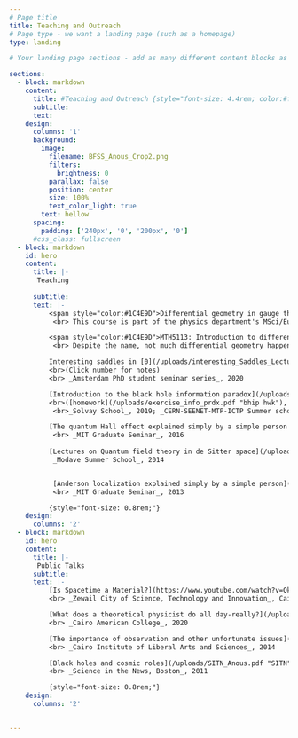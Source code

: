 ```yaml
---
# Page title
title: Teaching and Outreach
# Page type - we want a landing page (such as a homepage)
type: landing

# Your landing page sections - add as many different content blocks as you like

sections:
  - block: markdown
    content:
      title: #Teaching and Outreach {style="font-size: 4.4rem; color:#ffffff;"}
      subtitle:
      text:
    design:
      columns: '1'
      background:
        image: 
          filename: BFSS_Anous_Crop2.png
          filters:
            brightness: 0
          parallax: false
          position: center
          size: 100%
          text_color_light: true
        text: hellow
      spacing:
        padding: ['240px', '0', '200px', '0']
      #css_class: fullscreen
  - block: markdown
    id: hero
    content:
      title: |-
       Teaching 
       
      subtitle: 
      text: |- 
          <span style="color:#1C4E9D">Differential geometry in gauge theory and gravity, Semester A 2025</span>
           <br> This course is part of the physics department's MSci/Euro master's program. The course covers differential forms/exterior algebras, manifolds, fiber bundles, gauge theory, Elie Cartan's formulation of general relativity, and ends with a discussion of the bundle structure of monopoles and instantons. 

          <span style="color:#1C4E9D">MTH5113: Introduction to differential geometry, Semester B 2024</span>
           <br> Despite the name, not much differential geometry happens here. Rather, this is a vector calculus course. For actual differential geometry, you should take MTH6132: Relativity

          Interesting saddles in [0](/uploads/interesting_Saddles_Lecture1.pdf "0"), [1](/uploads/interesting_Saddles_Lecture2.pdf "1") and [2](/uploads/interesting_Saddles_Lecture3.pdf "2") dimensions
          <br>(Click number for notes)
          <br> _Amsterdam PhD student seminar series_, 2020

          [Introduction to the black hole information paradox](/uploads/info_paradox_lecture.pdf "BHIP") 
          <br>([homework](/uploads/exercise_info_prdx.pdf "bhip hwk"), [solutions](/uploads/solutions_info_prdx.pdf "bhip sols"))
           <br>_Solvay School_, 2019; _CERN-SEENET-MTP-ICTP Summer school in Thessaloniki_, 2024; _LONTI_, 2025 [videos](https://www.youtube.com/watch?v=v4axC6pJlvQ&list=PLlva4MroG-KEvFT66gZWotWgNKYJaiAFh&index=5)

          [The quantum Hall effect explained simply by a simple person (bis)](/uploads/qhe.pdf "Quantum Hall")
           <br> _MIT Graduate Seminar_, 2016
           
          [Lectures on Quantum field theory in de Sitter space](/uploads/Modave.pdf "Modave")<br>
           _Modave Summer School_, 2014


           [Anderson localization explained simply by a simple person](/uploads/anderson.pdf "localization")
           <br> _MIT Graduate Seminar_, 2013

          {style="font-size: 0.8rem;"}
    design:
      columns: '2'
  - block: markdown
    id: hero
    content:
      title: |-
       Public Talks
      subtitle: 
      text: |- 
          [Is Spacetime a Material?](https://www.youtube.com/watch?v=QktMjjuHbrM)
          <br> _Zewail City of Science, Technology and Innovation_, Cairo 2024

          [What does a theoretical physicist do all day-really?](/uploads/CAC_talk_Tarek.pdf "really now")
          <br> _Cairo American College_, 2020

          [The importance of observation and other unfortunate issues](/uploads/CILAS.pdf "CILAS")
          <br> _Cairo Institute of Liberal Arts and Sciences_, 2014

          [Black holes and cosmic roles](/uploads/SITN_Anous.pdf "SITN")
          <br> _Science in the News, Boston_, 2011

          {style="font-size: 0.8rem;"}
    design:
      columns: '2'
      

---
```

